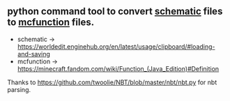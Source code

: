 ## python command tool to convert [schematic](https://worldedit.enginehub.org/en/latest/usage/clipboard/#loading-and-saving) files to [mcfunction](https://minecraft.fandom.com/wiki/Function_(Java_Edition)#Definition) files.
- schematic -> https://worldedit.enginehub.org/en/latest/usage/clipboard/#loading-and-saving
- mcfunction -> https://minecraft.fandom.com/wiki/Function_(Java_Edition)#Definition

Thanks to https://github.com/twoolie/NBT/blob/master/nbt/nbt.py for nbt parsing.